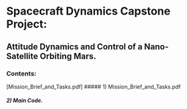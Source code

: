 
# Spacecraft Dynamics Capstone Project:
## Attitude Dynamics and Control of a Nano-Satellite Orbiting Mars.

### Contents:
[Mission_Brief_and_Tasks.pdf] ##### 1) Mission_Brief_and_Tasks.pdf
##### 2) Main Code.

